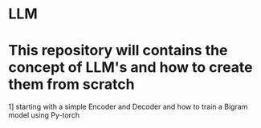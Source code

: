 # LLM

# This repository will contains the concept of LLM's and how to create them from scratch

1] starting with a simple Encoder and Decoder and how to train a Bigram model using Py-torch

